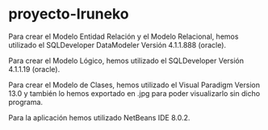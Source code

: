 # proyecto-Iruneko

Para crear el Modelo Entidad Relación y el Modelo Relacional, hemos utilizado el SQLDeveloper DataModeler Versión 4.1.1.888 (oracle).

Para crear el Modelo Lógico, hemos utilizado el SQLDeveloper Versión 4.1.1.19 (oracle).

Para crear el Modelo de Clases, hemos utilizado el Visual Paradigm Version 13.0 y también lo hemos exportado en .jpg para poder visualizarlo sin dicho programa.

Para la aplicación hemos utilizado NetBeans IDE 8.0.2.
